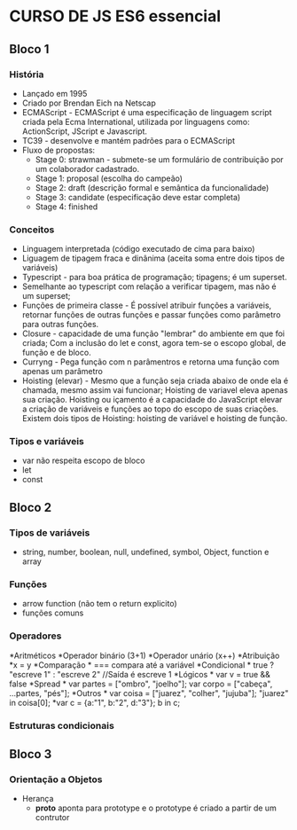# CURSO DE JS ES6 essencial

## Bloco 1

### História
* Lançado em 1995
* Criado por Brendan Eich na Netscap
* ECMAScript - ECMAScript é uma especificação de linguagem script criada pela Ecma International, utilizada por linguagens como: ActionScript, JScript e Javascript.
* TC39 - desenvolve e mantém padrões para o ECMAScript
* Fluxo de propostas:
	* Stage 0: strawman - submete-se um formulário de contribuição por um colaborador cadastrado.
	* Stage 1: proposal (escolha do campeão)
	* Stage 2: draft (descrição formal e semântica da funcionalidade)
	* Stage 3: candidate (especificação deve estar completa)
	* Stage 4: finished 

### Conceitos
* Linguagem interpretada (código executado de cima para baixo)
* Liguagem de tipagem fraca e dinânima (aceita soma entre dois tipos de variáveis)
* Typescript - para boa prática de programação; tipagens; é um superset.
* Semelhante ao typescript com relação a verificar tipagem, mas não é um superset;
* Funções de primeira classe - É possível atribuir funções a variáveis, retornar funções de outras funções e passar funções como parâmetro para outras funções.
* Closure - capacidade de uma função "lembrar" do ambiente em que foi criada; Com a inclusão do let e const, agora tem-se o escopo global, de função e de bloco.
* Curryng - Pega função com n parâmentros e retorna uma função com apenas um parâmetro
* Hoisting (elevar) - Mesmo que a função seja criada abaixo de onde ela é chamada, mesmo assim vai funcionar; Hoisting de variavel eleva apenas sua criação. Hoisting ou içamento é a capacidade do JavaScript elevar a criação de variáveis e funções ao topo do escopo de suas criações. Existem dois tipos de Hoisting: hoisting de variável e hoisting de função.

### Tipos e variáveis
* var não respeita escopo de bloco
* let
* const 


## Bloco 2

### Tipos de variáveis
* string, number, boolean, null, undefined, symbol, Object, function e array

### Funções
* arrow function (não tem o return explicito)
* funções comuns

### Operadores
*Aritméticos
	*Operador binário (3+1)
	*Operador unário (x++)
*Atribuição
	*x = y
*Comparação
	* === compara até a variável
*Condicional
	* true ? "escreve 1" : "escreve 2" //Saída é escreve 1
*Lógicos
	* var v = true && false
*Spread
	* var partes = ["ombro", "joelho"]; var corpo = ["cabeça", ...partes, "pés"];
*Outros
	* var coisa = ["juarez", "colher", "jujuba"]; "juarez" in coisa[0];
	*var c = {a:"1", b:"2", d:"3"}; b in c;

### Estruturas condicionais

## Bloco 3

### Orientação a Objetos
* Herança
	* __proto__ aponta para prototype e o prototype é criado a partir de um contrutor